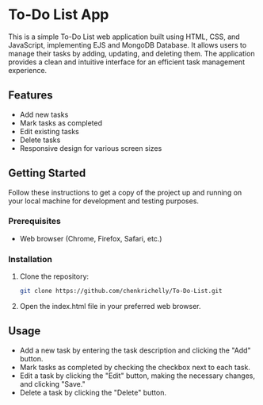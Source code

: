 # To-Do List App

This is a simple To-Do List web application built using HTML, CSS, and JavaScript, implementing EJS and MongoDB Database. It allows users to manage their tasks by adding, updating, and deleting them. The application provides a clean and intuitive interface for an efficient task management experience.

## Features
- Add new tasks
- Mark tasks as completed
- Edit existing tasks
- Delete tasks
- Responsive design for various screen sizes

## Getting Started
Follow these instructions to get a copy of the project up and running on your local machine for development and testing purposes.

### Prerequisites
- Web browser (Chrome, Firefox, Safari, etc.)

### Installation
1. Clone the repository:
   ```bash
   git clone https://github.com/chenkrichelly/To-Do-List.git  
2. Open the index.html file in your preferred web browser.

## Usage
- Add a new task by entering the task description and clicking the "Add" button.  
- Mark tasks as completed by checking the checkbox next to each task.  
- Edit a task by clicking the "Edit" button, making the necessary changes, and clicking "Save."  
- Delete a task by clicking the "Delete" button.  
